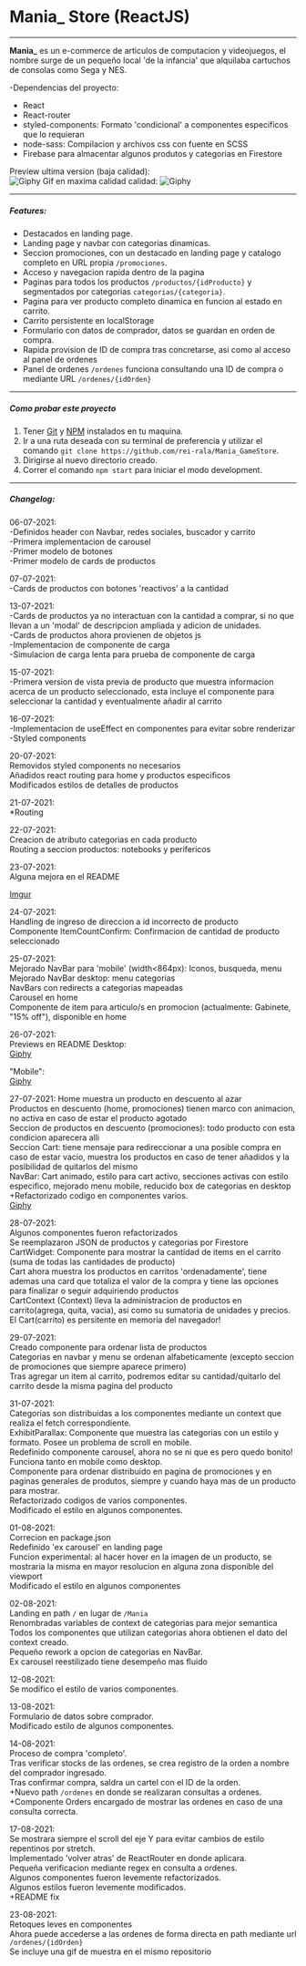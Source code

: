 # Mania\_ Store (ReactJS)
---

  
**Mania\_** es un e-commerce de articulos de computacion y videojuegos, el nombre surge de un pequeño local 'de la infancia' que alquilaba cartuchos de consolas como Sega y NES.

-Dependencias del proyecto:  
* React  
* React-router  
* styled-components: Formato 'condicional' a componentes especificos que lo requieran  
* node-sass: Compilacion y archivos css con fuente en SCSS  
* Firebase para almacentar algunos produtos y categorias en Firestore

Preview ultima version (baja calidad):  
![Giphy](https://media.giphy.com/media/3Hn1SQLF87UEVNrWJv/giphy-downsized.gif)
Gif en maxima calidad calidad:
![Giphy](https://media.giphy.com/media/3Hn1SQLF87UEVNrWJv/source.gif)
  

---
##### Features:
* Destacados en landing page.
* Landing page y navbar con categorias dinamicas.
* Seccion promociones, con un destacado en landing page y catalogo completo en URL propia `/promociones`.
* Acceso y navegacion rapida dentro de la pagina
* Paginas para todos los productos `/productos/{idProducto}` y segmentados por categorias  `categorias/{categoria}`.
* Pagina para ver producto completo dinamica en funcion al estado en carrito.
* Carrito persistente en localStorage
* Formulario con datos de comprador, datos se guardan en orden de compra.
* Rapida provision de ID de compra tras concretarse, asi como al acceso al panel de ordenes
* Panel de ordenes `/ordenes` funciona consultando una ID de compra o mediante URL `/ordenes/{idOrden}`
---
##### Como probar este proyecto

1. Tener [Git](https://git-scm.com/book/en/v2/Getting-Started-Installing-Git) y [NPM](https://www.npmjs.com/) instalados en tu maquina.
2. Ir a una ruta deseada con su terminal de preferencia y utilizar el comando `git clone https://github.com/rei-rala/Mania_GameStore`.
3. Dirigirse al nuevo directorio creado.
4. Correr el comando `npm start` para iniciar el modo development.

---

##### Changelog:

06-07-2021:  
-Definidos header con Navbar, redes sociales, buscador y carrito  
-Primera implementacion de carousel  
-Primer modelo de botones  
-Primer modelo de cards de productos

07-07-2021:  
-Cards de productos con botones 'reactivos' a la cantidad

13-07-2021:  
-Cards de productos ya no interactuan con la cantidad a comprar, si no que llevan a un 'modal' de descripcion ampliada y adicion de unidades.  
-Cards de productos ahora provienen de objetos js  
-Implementacion de componente de carga  
-Simulacion de carga lenta para prueba de componente de carga

15-07-2021:  
-Primera version de vista previa de producto que muestra informacion acerca de un producto seleccionado, esta incluye el componente para seleccionar la cantidad y eventualmente añadir al carrito

16-07-2021:  
-Implementacion de useEffect en componentes para evitar sobre renderizar  
-Styled components

20-07-2021:  
Removidos styled components no necesarios  
Añadidos react routing para home y productos especificos  
Modificados estilos de detalles de productos

21-07-2021:  
\*Routing

22-07-2021:  
Creacion de atributo categorias en cada producto  
Routing a seccion productos: notebooks y perifericos

23-07-2021:  
Alguna mejora en el README

[Imgur](https://i.imgur.com/xZDDUKw.gif)

24-07-2021:  
Handling de ingreso de direccion a id incorrecto de producto  
Componente ItemCountConfirm: Confirmacion de cantidad de producto seleccionado

25-07-2021:  
Mejorado NavBar para 'mobile' (width<864px): Iconos, busqueda, menu  
Mejorado NavBar desktop: menu categorias  
NavBars con redirects a categorias mapeadas  
Carousel en home  
Componente de item para articulo/s en promocion (actualmente: Gabinete, "15% off"), disponible en home

26-07-2021:  
Previews en README
Desktop:  
[Giphy](https://media.giphy.com/media/35YgWly2BJWACycj7G/giphy.gif)

"Mobile":  
[Giphy](https://media.giphy.com/media/fWYOtZmN67YHghkVF1/giphy.gif)

27-07-2021:
Home muestra un producto en descuento al azar  
Productos en descuento (home, promociones) tienen marco con animacion, no activa en caso de estar el producto agotado  
Seccion de productos en descuento (promociones): todo producto con esta condicion aparecera alli  
Seccion Cart: tiene mensaje para redireccionar a una posible compra en caso de estar vacio, muestra los productos en caso de tener añadidos y la posibilidad de quitarlos del mismo  
NavBar: Cart animado, estilo para cart activo, secciones activas con estilo especifico, mejorado menu mobile, reducido box de categorias en desktop  
+Refactorizado codigo en componentes varios.  
[Giphy](https://media.giphy.com/media/zVQy7yn06jcmHMTRy0/giphy.gif)  
  
28-07-2021:  
Algunos componentes fueron refactorizados  
Se reemplazaron JSON de productos y categorias por Firestore  
CartWidget: Componente para mostrar la cantidad de items en el carrito (suma de todas las cantidades de producto)  
Cart ahora muestra los productos en carritos 'ordenadamente', tiene ademas una card que totaliza el valor de la compra y tiene las opciones para finalizar o seguir adquiriendo productos  
CartContext (Context) lleva la administracion de productos en carrito(agrega, quita, vacia), asi como su sumatoria de unidades y precios.  
El Cart(carrito) es persitente en memoria del navegador!

29-07-2021:  
Creado componente para ordenar lista de productos  
Categorias en navbar y menu se ordenan alfabeticamente (excepto seccion de promociones que siempre aparece primero)  
Tras agregar un item al carrito, podremos editar su cantidad/quitarlo del carrito desde la misma pagina del producto

31-07-2021:  
Categorias son distribuidas a los componentes mediante un context que realiza el fetch correspondiente.  
ExhibitParallax: Componente que muestra las categorias con un estilo y formato. Posee un problema de scroll en mobile.  
Redefinido componente carousel, ahora no se ni que es pero quedo bonito! Funciona tanto en mobile como desktop.  
Componente para ordenar distribuido en pagina de promociones y en paginas generales de produtos, siempre y cuando haya mas de un producto para mostrar.  
Refactorizado codigos de varios componentes.  
Modificado el estilo en algunos componentes.  

01-08-2021:  
Correcion en package.json  
Redefinido 'ex carousel' en landing page  
Funcion experimental: al hacer hover en la imagen de un producto, se mostraria la misma en mayor resolucion en alguna zona disponible del viewport  
Modificado el estilo en algunos componentes
  
02-08-2021:  
Landing en path `/` en lugar de `/Mania`  
Renombradas variables de context de categorias para mejor semantica  
Todos los componentes que utilizan categorias ahora obtienen el dato del context creado.  
Pequeño rework a opcion de categorias en NavBar.  
Ex carousel reestilizado tiene desempeño mas fluido  
  
12-08-2021:  
Se modifico el estilo de varios componentes.  
  
13-08-2021:  
Formulario de datos sobre comprador.  
Modificado estilo de algunos componentes.  
  
14-08-2021:  
Proceso de compra 'completo'.  
Tras verificar stocks de las ordenes, se crea registro de la orden a nombre del comprador ingresado.  
Tras confirmar compra, saldra un cartel con el ID de la orden.  
+Nuevo path `/ordenes` en donde se realizaran consultas a ordenes.  
+Componente Orders encargado de mostrar las ordenes en caso de una consulta correcta.  
  
17-08-2021:  
Se mostrara siempre el scroll del eje Y para evitar cambios de estilo repentinos por stretch.  
Implementado 'volver atras' de ReactRouter en donde aplicara.  
Pequeña verificacion mediante regex en consulta a ordenes.  
Algunos componentes fueron levemente refactorizados.  
Algunos estilos fueron levemente modificados.  
+README fix  
  
23-08-2021:  
Retoques leves en componentes  
Ahora puede accederse a las ordenes de forma directa en path mediante url `/ordenes/{idOrden}`  
Se incluye una gif de muestra en el mismo repositorio